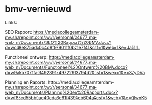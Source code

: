 # bmv-vernieuwd

Links:

SEO Rapport:
https://mediacollegeamsterdam-my.sharepoint.com/:w:/r/personal/34677_ma-web_nl/Documents/SEO%20Rapport%20BMV.docx?d=wcd8e875ada0c4d8f979011f0b21e7f41&csf=1&web=1&e=Ja51rL

Functioneel ontwerp:
https://mediacollegeamsterdam-my.sharepoint.com/:w:/r/personal/34677_ma-web_nl/Documents/Functioneel%20Ontwerp%20BMV.docx?d=w9a5b7071fa0f492391549722913794d2&csf=1&web=1&e=3ZyDVa

Planning en Raports:
https://mediacollegeamsterdam-my.sharepoint.com/:w:/r/personal/34677_ma-web_nl/Documents/Planning%20en%20Rapports.docx?d=wf85cd55bb0ae40cda6e61f4394eb604a&csf=1&web=1&e=QlwnK5